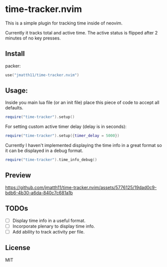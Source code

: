 # time-tracker.nvim

This is a simple plugin for tracking time inside of neovim.

Currently it tracks total and active time. The active status is flipped after 2 minutes of no key presses.

## Install

packer:
```lua
use("jmatth11/time-tracker.nvim")
```

## Usage:

Inside you main lua file (or an init file) place this piece of code to accept all defaults.

```lua
require("time-tracker").setup()
```

For setting custom active timer delay (delay is in seconds):

```lua
require("time-tracker").setup({timer_delay = 5000})
```

Currently I haven't implemented displaying the time info in a great format so it can be displayed in a debug format.

```lua
require("time-tracker").time_info_debug()
```

## Preview


https://github.com/jmatth11/time-tracker.nvim/assets/5776125/19dad0c9-bdb6-4b30-a6da-840c7c681a1b



## TODOs

- [ ] Display time info in a useful format.
- [ ] Incorporate plenary to display time info.
- [ ] Add ability to track activity per file.

## License

MIT

